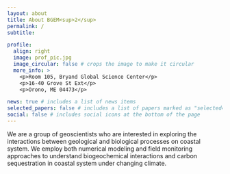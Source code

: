 ```yaml
---
layout: about
title: About BGEM<sup>2</sup>
permalink: /
subtitle: 

profile:
  align: right
  image: prof_pic.jpg
  image_circular: false # crops the image to make it circular
  more_info: >
    <p>Room 105, Bryand Global Science Center</p>
    <p>16-40 Grove St Ext</p>
    <p>Orono, ME 04473</p>

news: true # includes a list of news items
selected_papers: false # includes a list of papers marked as "selected={true}"
social: false # includes social icons at the bottom of the page
---
```

We are a group of geoscientists who are interested in exploring the interactions between geological and biological processes on coastal system. We employ both numerical modeling and field monitoring approaches to understand biogeochemical interactions and carbon sequestration in coastal system under changing climate. 

